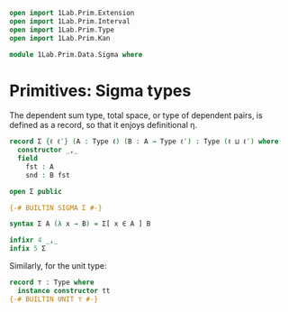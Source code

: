 ```agda
open import 1Lab.Prim.Extension
open import 1Lab.Prim.Interval
open import 1Lab.Prim.Type
open import 1Lab.Prim.Kan

module 1Lab.Prim.Data.Sigma where
```

# Primitives: Sigma types

The dependent sum type, total space, or type of dependent pairs, is
defined as a record, so that it enjoys definitional η.

```agda
record Σ {ℓ ℓ′} (A : Type ℓ) (B : A → Type ℓ′) : Type (ℓ ⊔ ℓ′) where
  constructor _,_
  field
    fst : A
    snd : B fst

open Σ public

{-# BUILTIN SIGMA Σ #-}

syntax Σ A (λ x → B) = Σ[ x ∈ A ] B

infixr 4 _,_
infix 5 Σ
```

Similarly, for the unit type:

```agda
record ⊤ : Type where
  instance constructor tt
{-# BUILTIN UNIT ⊤ #-}
```
